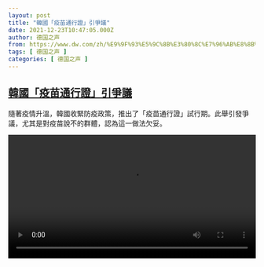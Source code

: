 ```yaml
---
layout: post
title: "韓國「疫苗通行證」引爭議"
date: 2021-12-23T10:47:05.000Z
author: 德国之声
from: https://www.dw.com/zh/%E9%9F%93%E5%9C%8B%E3%80%8C%E7%96%AB%E8%8B%97%E9%80%9A%E8%A1%8C%E8%AD%89%E3%80%8D%E5%BC%95%E7%88%AD%E8%AD%B0/a-60230162
tags: [ 德国之声 ]
categories: [ 德国之声 ]
---
```

<!--1640256425000-->
[韓國「疫苗通行證」引爭議](https://www.dw.com/zh/%E9%9F%93%E5%9C%8B%E3%80%8C%E7%96%AB%E8%8B%97%E9%80%9A%E8%A1%8C%E8%AD%89%E3%80%8D%E5%BC%95%E7%88%AD%E8%AD%B0/a-60230162)
------

<div>
<p>隨著疫情升溫，韓國收緊防疫政策，推出了「疫苗通行證」試行期。此舉引發爭議，尤其是對疫苗說不的群體，認為這一做法欠妥。 </small></p><video src="https://tvdownloaddw-a.akamaihd.net/dwtv_video/flv/vdt_zh/2021/bchi211222_001_bchi_211222_korea_01r_sd_sor.mp4" controls style="width:100%"></video>
</div>
